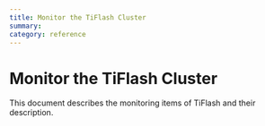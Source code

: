 ```yaml
---
title: Monitor the TiFlash Cluster
summary:
category: reference
---
```


# Monitor the TiFlash Cluster

This document describes the monitoring items of TiFlash and their description.

## 
